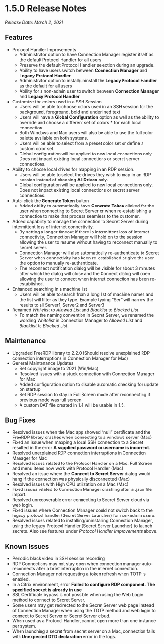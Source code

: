 [title]: # (1.5.0 Release)
[tags]: # (release notes)
[priority]: # (889)
# 1.5.0 Release Notes

*Release Date: March 2, 2021*

## Features

* Protocol Handler Improvements 
  * Administrator option to have Connection Manager register itself as the default Protocol Handler for all users 
  * Preserve the default Protocol Handler selection during an upgrade. 
  * Ability to have users switch between **Connection Manager**  and **Legacy Protocol Handler** 
  * Administrator option to install/uninstall the **Legacy Protocol Handler**  as the default for all users 
  * Ability for a non-admin user to switch between **Connection Manager**  and **Legacy Protocol Handler** 
* Customize the colors used in a SSH Session. 
  * Users will be able to choose colors used in an SSH session for the background, foreground, bold and underlined text 
  * Users will have a **Global Configuration** option as well as the ability to override and choose a different set of colors * for each local connection.  
  * Both Windows and Mac users will also be able to use the full color palette available on both systems.  
  * Users will be able to select from a preset color set or define a custom color set. 
  * Global configuration will be applied to new local connections only. Does not impact existing local connections or secret server connections. 
* Ability to choose local drives for mapping in an RDP session. 
  * Users will be able to select the drives they wish to map in an RDP session instead of choosing **All Drives** only.  
  * Global configuration will be applied to new local connections only. Does not impact existing local connections or secret server connections. 
* Auto-click the **Generate Token** button 
  * Added ability to automatically have **Generate Token** clicked for the user when connecting to Secret Server or when re-establishing a connection to make that process seamless to the customer. 
* Added capability to manage the connection to Secret Server during intermittent loss of internet connectivity. 
  * By setting a longer timeout if there is intermittent loss of internet connectivity, Connection Manager will hold on to the session allowing the user to resume without having to reconnect manually to secret server. 
  * Connection Manager will also automatically re-authenticate to Secret Server when connectivity has been re-established or give the user the option to manually re-authenticate. 
  * The reconnect notification dialog will be visible for about 3 minutes after which the dialog will close and the Connect dialog will open allowing the user to connect when internet connection has been re-established. 
* Enhanced searching in a machine list 
  * Users will be able to search from a long list of machine names and the list will filter as they type. Example typing “Ser” will narrow the results to all Server1, Server2 and Server3 
* Renamed *Whitelist* to *Allowed List* and *Blacklist* to *Blocked List*.  
  * To match the naming convention in Secret Server, we renamed the wording *Whitelist* in Connection Manager to *Allowed List* and *Blacklist* to *Blocked List*.  

## Maintenance 

* Upgraded FreeRDP library to 2.2.0 (Should resolve unexplained RDP connection interruptions in Connection Manager for Mac)  
* General Maintenance Updates 
  * Set copyright image to 2021 (Win/Mac) 
  * Resolved issues with a stuck connection with Connection Manager for Mac 
  * Added configuration option to disable automatic checking for update on startup. 
  * Set RDP session to stay in Full Screen mode after reconnecting if previous mode was full screen. 
  * A custom DAT file created in 1.4 will be usable in 1.5. 

## Bug Fixes 

* Resolved issues when the Mac app showed “null” certificate and the FreeRDP library crashes when connecting to a windows server (Mac)  
* Fixed an issue when mapping a local SSH connection to a Secret resulted in the error **A supplied password or username is incorrect**.
* Resolved unexplained RDP connection interruptions in Connection Manager for Mac 
* Resolved issues related to the Protocol Handler on a Mac. Full Screen and menu items now work with Protocol Handler (Mac)  
* Resolved an issue where the **Connect to Secret Server** dialog would hang if the connection was physically disconnected (Mac)  
* Resolved issues with High CPU utilization on a Mac (Mac) 
* Fixed issues related to Connection Manager crashing after a .json file import. 
* Resolved unrecoverable error connecting to Secret Server cloud via web login. 
* Fixed issues where Connection Manager could not switch back to the legacy protocol handler (Secret Server Launcher) for non-admin users.
* Resolved issues related to installing/uninstalling Connection Manager, using the legacy Protocol Handler (Secret Server Launcher) to launch secrets. Also see features under *Protocol Handler Improvements* above.

## Known Issues 

* Periodic black video in SSH session recording  
* RDP Connections may not stay open when connection manager auto-reconnects after a brief interruption in the internet connection. 
* Connection Manager not requesting a token refresh when TOTP is enabled.  
* In a Citrix environment, error **Failed to configure RDP component. The specified socket is already in use**. 
* SSL Certificate bypass is not possible when using the Web Login method to connect to Secret Server. 
* Some users may get redirected to the Secret Server web page instead of Connection Manager when using the TOTP method and web login to connect to Secret Server or Secret Server cloud.  
* When used as a Protocol Handler, cannot open more than one instance per system. 
* When launching a secret from secret server on a Mac, connection fails with **Unexpected DTD declaration** error in the logs. 
